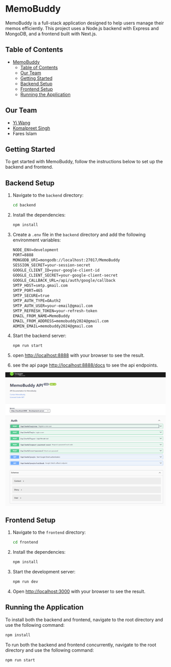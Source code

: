 # MemoBuddy

MemoBuddy is a full-stack application designed to help users manage their memos efficiently. This project uses a Node.js backend with Express and MongoDB, and a frontend built with Next.js.

## Table of Contents

- [MemoBuddy](#memobuddy)
  - [Table of Contents](#table-of-contents)
  - [Our Team](#our-team)
  - [Getting Started](#getting-started)
  - [Backend Setup](#backend-setup)
  - [Frontend Setup](#frontend-setup)
  - [Running the Application](#running-the-application)

## Our Team

- [Yi Wang](https://yiwang.run)
- [Komalpreet Singh](https://github.com/Komalpreet05)
- Fares Islam

## Getting Started

To get started with MemoBuddy, follow the instructions below to set up the backend and frontend.

## Backend Setup

1. Navigate to the `backend` directory:

   ```sh
   cd backend
   ```

2. Install the dependencies:

   ```sh
   npm install
   ```

3. Create a `.env` file in the `backend` directory and add the following environment variables:

   ```env
   NODE_ENV=development
   PORT=8888
   MONGODB_URI=mongodb://localhost:27017/MemoBuddy
   SESSION_SECRET=your-session-secret
   GOOGLE_CLIENT_ID=your-google-client-id
   GOOGLE_CLIENT_SECRET=your-google-client-secret
   GOOGLE_CALLBACK_URL=/api/auth/google/callback
   SMTP_HOST=smtp.gmail.com
   SMTP_PORT=465
   SMTP_SECURE=true
   SMTP_AUTH_TYPE=OAuth2
   SMTP_AUTH_USER=your-email@gmail.com
   SMTP_REFRESH_TOKEN=your-refresh-token
   EMAIL_FROM_NAME=MemoBuddy
   EMAIL_FROM_ADDRESS=memobuddy2024@gmail.com
   ADMIN_EMAIL=memobuddy2024@gmail.com
   ```

4. Start the backend server:

   ```sh
   npm run start
   ```

5. open [http://localhost:8888](http://localhost:8888) with your browser to see the result.

6. see the api page [http://localhost:8888/docs](http://localhost:8888/docs) to see the api endpoints.

![alt text](image.png)

## Frontend Setup

1. Navigate to the `frontend` directory:

   ```sh
   cd frontend
   ```

2. Install the dependencies:

   ```sh
   npm install
   ```

3. Start the development server:

   ```sh
   npm run dev
   ```

4. Open [http://localhost:3000](http://localhost:3000) with your browser to see the result.

## Running the Application

To install both the backend and frontend, navigate to the root directory and use the following command:

```sh
npm install
```

To run both the backend and frontend concurrently, navigate to the root directory and use the following command:

```sh
npm run start
```
